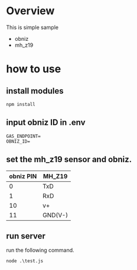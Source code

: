 # Overview
This is simple sample
- obniz
- mh_z19


# how to use
## install modules

```nodejs
npm install
```

## input obniz ID in .env
 

```
GAS_ENDPOINT=
OBNIZ_ID=

```


## set the mh_z19 sensor and obniz.


|  obniz PIN |  MH_Z19  |
| ---- | ---- |
|  0  |  TxD  |
|  1  |  RxD  |
|  10  |  v+  |
|  11 |  GND(V-)  |


## run server

run the following command.

```nodejs
node .\test.js
```

